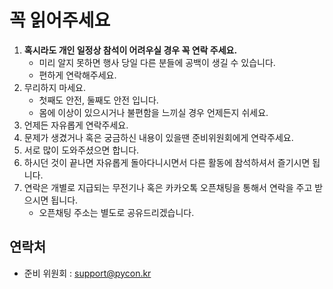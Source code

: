 # 꼭 읽어주세요

1. **혹시라도 개인 일정상 참석이 어려우실 경우 꼭 연락 주세요.**
    - 미리 알지 못하면 행사 당일 다른 분들에 공백이 생길 수 있습니다.
    - 편하게 연락해주세요.
2. 무리하지 마세요. 
    - 첫째도 안전, 둘째도 안전 입니다. 
    - 몸에 이상이 있으시거나 불편함을 느끼실 경우 언제든지 쉬세요.
3. 언제든 자유롭게 연락주세요. 
4. 문제가 생겼거나 혹은 궁금하신 내용이 있을땐 준비위원회에게 연락주세요.
5. 서로 많이 도와주셨으면 합니다.
6. 하시던 것이 끝나면 자유롭게 돌아다니시면서 다른 활동에 참석하셔서 즐기시면 됩니다.
7. 연락은 개별로 지급되는 무전기나 혹은 카카오톡 오픈채팅을 통해서 연락을 주고 받으시면 됩니다. 
    - 오픈채팅 주소는 별도로 공유드리겠습니다.


## 연락처

- 준비 위원회 : support@pycon.kr